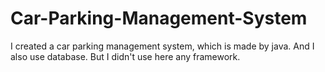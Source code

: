 # Car-Parking-Management-System
I created a car parking management system, which is made by java. And I also use  database. But I didn't use here any framework.
